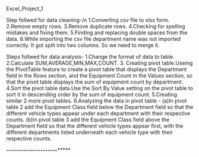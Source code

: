 Excel_Project_1

Step follwed for data cleaning-/n
1.Converting csv file to xlsx form.
2.Remove empty rows.
3.Remove duplicate rows.
4.Checking for spelling mistakes and fixing them.
5.Finding and replacing double spaces from the data.
6.While importing the csv file department name was not imported correctly. It got split into two columns. So we need to 
  merge it.

Steps follwed for data analysis-
1.Change the format of data to table.
2.Calculate SUM,AVERAGE,MIN,MAX,COUNT.
3. Creating pivot table.Useing the PivotTable feature to create a pivot table that displays the Department field in the 
   Rows section, and the Equipment Count in the Values section, so that the pivot table displays the sum of equipment 
  count by department.
4.Sort the pivot table data.Use the Sort By Value setting on the pivot table to sort it in descending order by the sum 
  of equipment count.
5.Creating similar 2 more pivot tables.
6.Analyzing the data in pivot table -
   (a)In pivot table 2 add the Equipment Class field below the Department field so that the different vehicle types 
      appear under each department with their respective counts.
   (b)In pivot table 3 add the Equipment Class field above the Department field so that the different vehicle types 
      appear first, with the different departments listed underneath each vehicle type with their respective counts.

      
***********************************************---------------------****************************************************
